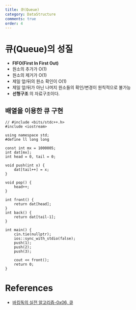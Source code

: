 ```yaml
---
title: 큐(Queue)
category: DataStructure
comments: true
order: 4
---
```


# 큐(Queue)의 성질
* __FIFO(First In First Out)__
* 원소의 추가가 O(1)
* 원소의 제거가 O(1)
* 제일 앞/뒤의 원소 확인이 O(1)
* 제일 앞/뒤가 아닌 나머지 원소들의 확인/변경이 원칙적으로 불가능
* __선형구조__ 의 자료구조이다.

## 배열을 이용한 큐 구현

```
// #include <bits/stdc++.h>
#include <iostream>

using namespace std;
#define ll long long

const int mx = 1000005;
int dat[mx];
int head = 0, tail = 0;

void push(int x) {
    dat[tail++] = x;
}

void pop() {
    head++;
}

int front() {
    return dat[head];
}
int back() {
    return dat[tail-1];
}

int main() {
    cin.tie(nullptr);
    ios::sync_with_stdio(false);
    push(1);
    push(2);
    push(3);

    cout << front();
    return 0;
}
```

# References
* [바킹독의 실전 알고리즘-0x06, 큐](https://www.youtube.com/watch?v=D_fwSy5tRAY)